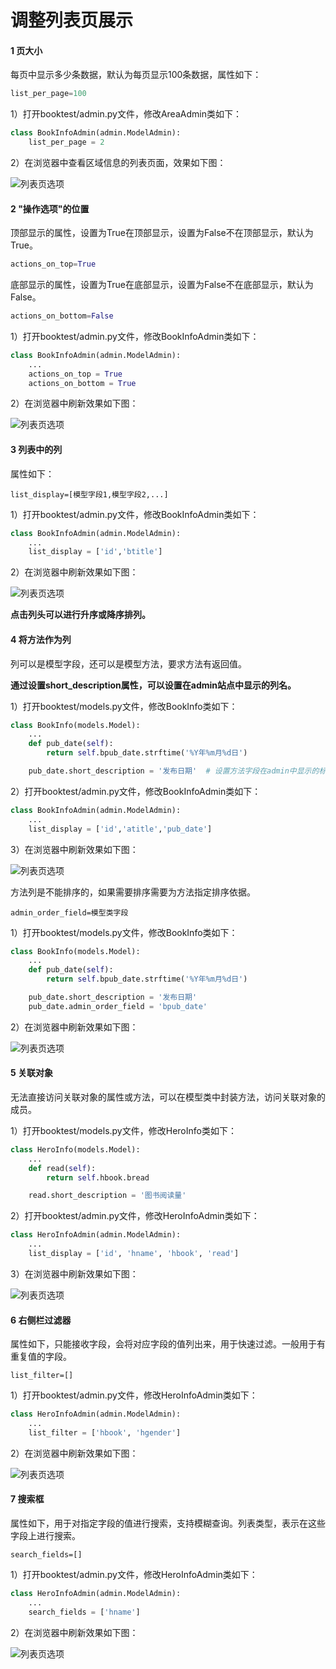 # 调整列表页展示

#### 1  页大小

每页中显示多少条数据，默认为每页显示100条数据，属性如下：

```python
list_per_page=100
```

1）打开booktest/admin.py文件，修改AreaAdmin类如下：

```python
class BookInfoAdmin(admin.ModelAdmin):
    list_per_page = 2
```

2）在浏览器中查看区域信息的列表页面，效果如下图：

![列表页选项](/images/list_option.png)

#### 2  "操作选项"的位置

顶部显示的属性，设置为True在顶部显示，设置为False不在顶部显示，默认为True。

```python
actions_on_top=True
```

底部显示的属性，设置为True在底部显示，设置为False不在底部显示，默认为False。

```python
actions_on_bottom=False
```

1）打开booktest/admin.py文件，修改BookInfoAdmin类如下：

```python
class BookInfoAdmin(admin.ModelAdmin):
    ...
    actions_on_top = True
    actions_on_bottom = True
```

2）在浏览器中刷新效果如下图：

![列表页选项](/images/list_option_top.png)

#### 3  列表中的列

属性如下：

```
list_display=[模型字段1,模型字段2,...]
```

1）打开booktest/admin.py文件，修改BookInfoAdmin类如下：

```python
class BookInfoAdmin(admin.ModelAdmin):
    ...
    list_display = ['id','btitle']
```

2）在浏览器中刷新效果如下图：

![列表页选项](/images/list_option_col.png)

**点击列头可以进行升序或降序排列。**

#### 4  将方法作为列

列可以是模型字段，还可以是模型方法，要求方法有返回值。

**通过设置short_description属性，可以设置在admin站点中显示的列名。**

1）打开booktest/models.py文件，修改BookInfo类如下：

```python
class BookInfo(models.Model):
    ...
    def pub_date(self):
        return self.bpub_date.strftime('%Y年%m月%d日')

    pub_date.short_description = '发布日期'  # 设置方法字段在admin中显示的标题
```

2）打开booktest/admin.py文件，修改BookInfoAdmin类如下：

```python
class BookInfoAdmin(admin.ModelAdmin):
    ...
    list_display = ['id','atitle','pub_date']
```

3）在浏览器中刷新效果如下图：

![列表页选项](/images/list_option_method_col.png)

方法列是不能排序的，如果需要排序需要为方法指定排序依据。

```
admin_order_field=模型类字段
```

1）打开booktest/models.py文件，修改BookInfo类如下：

```python
class BookInfo(models.Model):
    ...
    def pub_date(self):
        return self.bpub_date.strftime('%Y年%m月%d日')

    pub_date.short_description = '发布日期'
    pub_date.admin_order_field = 'bpub_date'
```

2）在浏览器中刷新效果如下图：

![列表页选项](/images/admin_order_filed.png)

#### 5  关联对象

无法直接访问关联对象的属性或方法，可以在模型类中封装方法，访问关联对象的成员。

1）打开booktest/models.py文件，修改HeroInfo类如下：

```python
class HeroInfo(models.Model):
    ...
    def read(self):
        return self.hbook.bread

    read.short_description = '图书阅读量'
```

2）打开booktest/admin.py文件，修改HeroInfoAdmin类如下：

```python
class HeroInfoAdmin(admin.ModelAdmin):
    ...
    list_display = ['id', 'hname', 'hbook', 'read']
```

3）在浏览器中刷新效果如下图：

![列表页选项](/images/list_relate_obj.png)

#### 6  右侧栏过滤器

属性如下，只能接收字段，会将对应字段的值列出来，用于快速过滤。一般用于有重复值的字段。

```
list_filter=[]
```

1）打开booktest/admin.py文件，修改HeroInfoAdmin类如下：

```python
class HeroInfoAdmin(admin.ModelAdmin):
    ...
    list_filter = ['hbook', 'hgender']
```

2）在浏览器中刷新效果如下图：

![列表页选项](/images/admin_filter.png)

#### 7  搜索框

属性如下，用于对指定字段的值进行搜索，支持模糊查询。列表类型，表示在这些字段上进行搜索。

```
search_fields=[]
```

1）打开booktest/admin.py文件，修改HeroInfoAdmin类如下：

```python
class HeroInfoAdmin(admin.ModelAdmin):
    ...
    search_fields = ['hname']
```

2）在浏览器中刷新效果如下图：

![列表页选项](/images/list_search.png)

